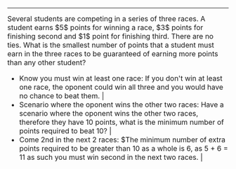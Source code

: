 ---
<font size=3>
Several students are competing in a series of three races. A student earns $5$ points for winning a race, $3$ points for finishing second and $1$ point for finishing third. There are no ties. What is the smallest number of points that a student must earn in the three races to be guaranteed of earning more points than any other student?

- Know you must win at least one race: If you don't win at least one race, the oponent could win all three and you would have no chance to beat them. |
- Scenario where the oponent wins the other two races: Have a scenario where the oponent wins the other two races, therefore they have 10 points, what is the minimum number of points required to beat 10? |
- Come 2nd in the next 2 races: $The minimum number of extra points required to be greater than 10 as a whole is 6, as 5 + 6 = 11 as such you must win second in the next two races. |

</font>

